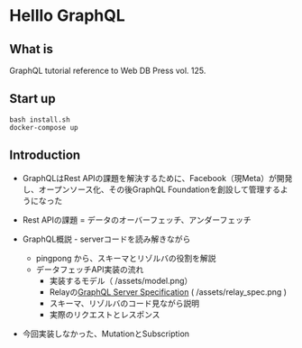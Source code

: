 # Helllo GraphQL

## What is

GraphQL tutorial reference to Web DB Press vol. 125.

## Start up
`bash install.sh`  
`docker-compose up`

## Introduction

- GraphQLはRest APIの課題を解決するために、Facebook（現Meta）が開発し、オープンソース化、その後GraphQL Foundationを創設して管理するようになった

- Rest APIの課題 = データのオーバーフェッチ、アンダーフェッチ

- GraphQL概説 - serverコードを読み解きながら
  - pingpong から、スキーマとリゾルバの役割を解説
  - データフェッチAPI実装の流れ
    - 実装するモデル（ /assets/model.png）
    - Relayの[GraphQL Server Specification](https://relay.dev/docs/guides/graphql-server-specification/) ( /assets/relay_spec.png )
    - スキーマ、リゾルバのコード見ながら説明
    - 実際のリクエストとレスポンス

- 今回実装しなかった、MutationとSubscription